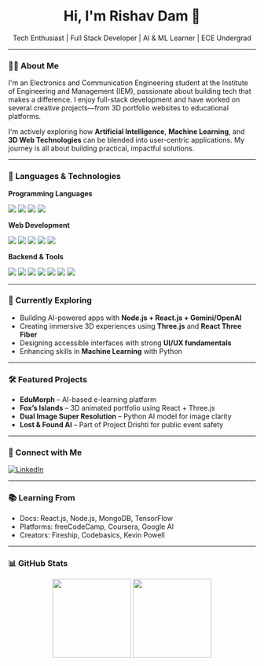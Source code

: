 <h1 align="center">Hi, I'm Rishav Dam 👋</h1>
<p align="center">
  Tech Enthusiast | Full Stack Developer | AI & ML Learner | ECE Undergrad
</p>

---

### 👨‍💻 About Me

I'm an Electronics and Communication Engineering student at the Institute of Engineering and Management (IEM), passionate about building tech that makes a difference. I enjoy full-stack development and have worked on several creative projects—from 3D portfolio websites to educational platforms.

I'm actively exploring how **Artificial Intelligence**, **Machine Learning**, and **3D Web Technologies** can be blended into user-centric applications. My journey is all about building practical, impactful solutions.

---

### 🧰 Languages & Technologies

**Programming Languages**  
<p>
  <img src="https://img.shields.io/badge/C-00599C?style=flat-square&logo=c&logoColor=white" />
  <img src="https://img.shields.io/badge/C++-00599C?style=flat-square&logo=c%2B%2B&logoColor=white" />
  <img src="https://img.shields.io/badge/Python-3776AB?style=flat-square&logo=python&logoColor=white" />
  <img src="https://img.shields.io/badge/JavaScript-F7DF1E?style=flat-square&logo=javascript&logoColor=black" />
</p>

**Web Development**  
<p>
  <img src="https://img.shields.io/badge/HTML5-E34F26?style=flat-square&logo=html5&logoColor=white" />
  <img src="https://img.shields.io/badge/CSS3-1572B6?style=flat-square&logo=css3&logoColor=white" />
  <img src="https://img.shields.io/badge/React-20232A?style=flat-square&logo=react&logoColor=61DAFB" />
  <img src="https://img.shields.io/badge/Tailwind_CSS-38B2AC?style=flat-square&logo=tailwind-css&logoColor=white" />
  <img src="https://img.shields.io/badge/Three.js-000000?style=flat-square&logo=three.js&logoColor=white" />
</p>

**Backend & Tools**  
<p>
  <img src="https://img.shields.io/badge/Node.js-339933?style=flat-square&logo=node.js&logoColor=white" />
  <img src="https://img.shields.io/badge/Express.js-000000?style=flat-square&logo=express&logoColor=white" />
  <img src="https://img.shields.io/badge/MongoDB-47A248?style=flat-square&logo=mongodb&logoColor=white" />
  <img src="https://img.shields.io/badge/Git-F05032?style=flat-square&logo=git&logoColor=white" />
  <img src="https://img.shields.io/badge/GitHub-181717?style=flat-square&logo=github&logoColor=white" />
  <img src="https://img.shields.io/badge/VS_Code-007ACC?style=flat-square&logo=visual-studio-code&logoColor=white" />
  <img src="https://img.shields.io/badge/Figma-F24E1E?style=flat-square&logo=figma&logoColor=white" />
</p>

---

### 🌱 Currently Exploring

- Building AI-powered apps with **Node.js + React.js + Gemini/OpenAI**
- Creating immersive 3D experiences using **Three.js** and **React Three Fiber**
- Designing accessible interfaces with strong **UI/UX fundamentals**
- Enhancing skills in **Machine Learning** with Python

---

### 🛠️ Featured Projects

- **EduMorph** – AI-based e-learning platform  
- **Fox’s Islands** – 3D animated portfolio using React + Three.js  
- **Dual Image Super Resolution** – Python AI model for image clarity  
- **Lost & Found AI** – Part of Project Drishti for public event safety

---

### 🔗 Connect with Me

[![LinkedIn](https://img.shields.io/badge/LinkedIn-blue?style=flat&logo=linkedin)](www.linkedin.com/in/rishav-dam-b1016a305)

---

### 📚 Learning From

- Docs: React.js, Node.js, MongoDB, TensorFlow
- Platforms: freeCodeCamp, Coursera, Google AI
- Creators: Fireship, Codebasics, Kevin Powell

---

### 📊 GitHub Stats

<p align="center">
  <img src="https://github-readme-stats.vercel.app/api?username=devrishavD&show_icons=true&theme=github_dark" height="160"/>
  <img src="https://github-readme-streak-stats.herokuapp.com/?user=devrishavD&theme=github-dark" height="160"/>
</p>
